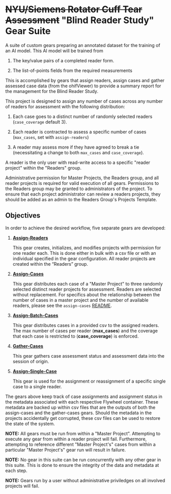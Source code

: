 # <s>NYU/Siemens Rotator Cuff Tear Assessment</s> "Blind Reader Study" Gear Suite

A suite of custom gears preparing an annotated dataset for the training of an AI model.  This AI model will be trained from

1. The key/value pairs of a completed reader form.

2. The list-of-points fields from the required measurements

This is accomplished by gears that assign readers, assign cases and gather assessed case data (from the ohifViewer) to provide a summary report for the management for the Blind Reader Study.

This project is designed to assign any number of cases across any number of readers for assessment with the following distribution:

1. Each case goes to a distinct number of randomly selected readers (`case_coverage` default 3).

2. Each reader is contracted to assess a specific number of cases (`max_cases`, set with `assign-readers`)

3. A reader may assess more if they have agreed to break a tie (necessitating a change to both `max_cases` and `case_coverage`).

A reader is the only user with read-write access to a specific "reader project" within the "Readers" group.

Administrative permission for Master Projects, the Readers group, and all reader projects is required for valid execution of all gears. Permissions to the Readers group may be granted to administrators of the project. To ensure that each project administrator can review a readers projects, they should be added as an admin to the Readers Group's Projects Template.

## Objectives

In order to achieve the desired workflow, five separate gears are developed:

1. [**Assign-Readers**](./gears/assign_readers/)

    This gear creates, initializes, and modifies projects with permission for one reader each.  This is done either in bulk with a csv file or with an individual specified in the gear configuration.  All reader projects are created within the “Readers” group.

2. [**Assign-Cases**](./gears/assign_cases/)

    This gear distributes each case of a "Master Project" to three randomly selected distinct reader projects for assessment. Readers are selected without replacement. For specifics about the relationship between the number of cases in a master project and the number of available readers, please see the `assign-cases` [README](./gears/assign_cases/).

3. [**Assign-Batch-Cases**](./gears/assign_batch_cases)

    This gear distributes cases in a provided csv to the assigned readers.  The max number of cases per reader (**max_cases**) and the coverage that each case is restricted to (**case_coverage**) is enforced.
  
4. [**Gather-Cases**](./gears/gather_cases/)

    This gear gathers case assessment status and assessment data into the session of origin.

5. [**Assign-Single-Case**](./gears/assign_single_case/)

    This gear is used for the assignment or reassignment of a specific single case to a single reader.

The gears above keep track of case assignments and assignment status in the metadata associated with each respective Flywheel container.  These metadata are backed up within csv files that are the outputs of both the assign-cases and the gather-cases gears.  Should the metadata in the projects accidentally get corrupted, these csv files can be used to restore the state of the system.

**NOTE:** All gears must be run from within a "Master Project". Attempting to execute any gear from within a reader project will fail. Furthermore, attempting to reference different "Master Project's" cases from within a particular "Master Project's" gear run will result in failure.

**NOTE:** No gear in this suite can be run concurrently with any other gear in this suite. This is done to ensure the integrity of the data and metadata at each step.

**NOTE:** Gears run by a user without administrative priviledges on all involved projects will fail.
